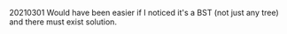 20210301 Would have been easier if I noticed it's a BST (not just any tree) and there must exist solution. 
 